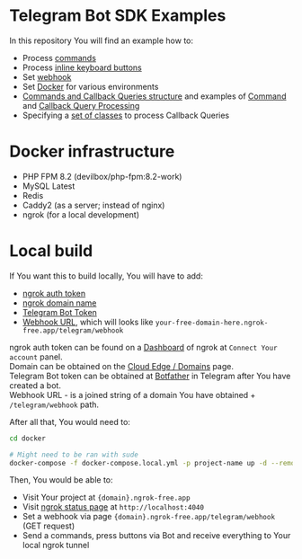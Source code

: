 # Telegram Bot SDK Examples

In this repository You will find an example how to:
- Process [commands](./application/app/Http/Controllers/Telegram/WebhookController.php#L51)
- Process [inline keyboard buttons](./application/app/Http/Controllers/Telegram/WebhookController.php#L35-49)
- Set [webhook](./application/app/Http/Controllers/Telegram/WebhookController.php#L17)
- Set [Docker](./docker) for various environments
- [Commands and Callback Queries structure](./application/app/Telegram) and examples of [Command](./application/app/Telegram/Commands/StartCommand.php) and [Callback Query Processing](./application/app/Telegram/Queries/RandomNumberQuery.php)
- Specifying a [set of classes](./application/config/telegram.php#L43) to process Callback Queries

# Docker infrastructure
- PHP FPM 8.2 (devilbox/php-fpm:8.2-work)
- MySQL Latest
- Redis
- Caddy2 (as a server; instead of nginx)
- ngrok (for a local development)

# Local build
If You want this to build locally, You will have to add:
- [ngrok auth token](./docker/global/services/ngrok/config.yml#L3)
- [ngrok domain name](./docker/global/services/ngrok/config.yml#L9)
- [Telegram Bot Token](./application/.env#L61)
- [Webhook URL](./application/.env#L62), which will looks like `your-free-domain-here.ngrok-free.app/telegram/webhook`

ngrok auth token can be found on a [Dashboard](https://dashboard.ngrok.com/) of ngrok at `Connect Your account` panel.  
Domain can be obtained on the [Cloud Edge / Domains](https://dashboard.ngrok.com/cloud-edge/domains) page.  
Telegram Bot token can be obtained at [Botfather](https://t.me/BotFather) in Telegram after You have created a bot.     
Webhook URL - is a joined string of a domain You have obtained + `/telegram/webhook` path.

After all that, You would need to:
```bash
cd docker

# Might need to be ran with sude
docker-compose -f docker-compose.local.yml -p project-name up -d --remove-orphans --build
```

Then, You would be able to:
- Visit Your project at `{domain}.ngrok-free.app`
- Visit [ngrok status page](http://localhost:4040) at `http://localhost:4040`
- Set a webhook via page `{domain}.ngrok-free.app/telegram/webhook` (GET request)
- Send a commands, press buttons via Bot and receive everything to Your local ngrok tunnel

